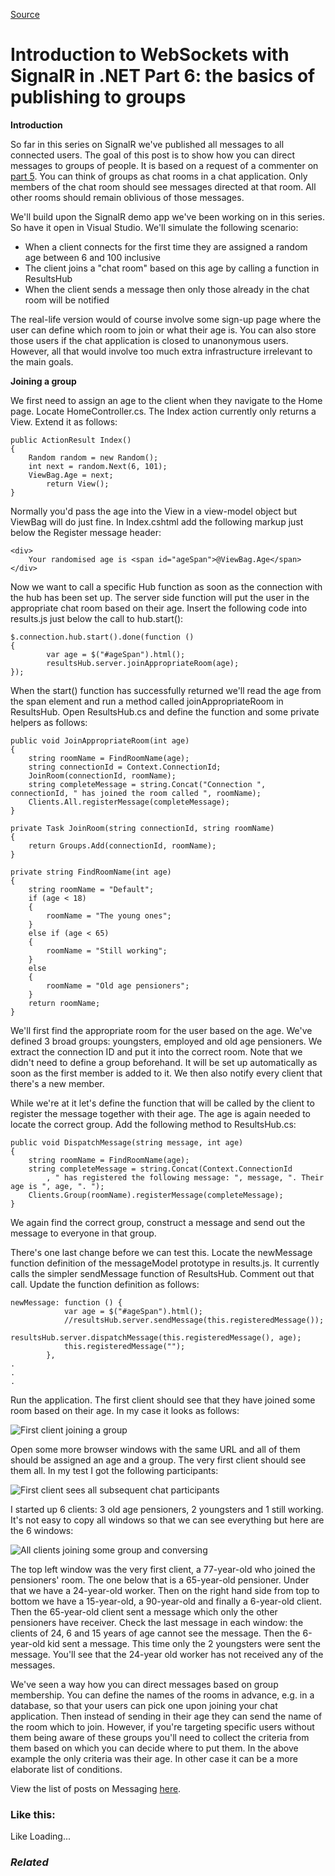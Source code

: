 [Source](http://dotnetcodr.com/2014/06/02/introduction-to-websockets-with-signalr-in-net-part-6-the-basics-of-publishing-to-groups/ "Permalink to Introduction to WebSockets with SignalR in .NET Part 6: the basics of publishing to groups")

# Introduction to WebSockets with SignalR in .NET Part 6: the basics of publishing to groups

**Introduction**

So far in this series on SignalR we've published all messages to all connected users. The goal of this post is to show how you can direct messages to groups of people. It is based on a request of a commenter on [part 5][1]. You can think of groups as chat rooms in a chat application. Only members of the chat room should see messages directed at that room. All other rooms should remain oblivious of those messages.

We'll build upon the SignalR demo app we've been working on in this series. So have it open in Visual Studio. We'll simulate the following scenario:

* When a client connects for the first time they are assigned a random age between 6 and 100 inclusive
* The client joins a "chat room" based on this age by calling a function in ResultsHub
* When the client sends a message then only those already in the chat room will be notified

The real-life version would of course involve some sign-up page where the user can define which room to join or what their age is. You can also store those users if the chat application is closed to unanonymous users. However, all that would involve too much extra infrastructure irrelevant to the main goals.

**Joining a group**

We first need to assign an age to the client when they navigate to the Home page. Locate HomeController.cs. The Index action currently only returns a View. Extend it as follows:



    public ActionResult Index()
    {
    	Random random = new Random();
    	int next = random.Next(6, 101);
    	ViewBag.Age = next;
            return View();
    }


Normally you'd pass the age into the View in a view-model object but ViewBag will do just fine. In Index.cshtml add the following markup just below the Register message header:



    <div>
        Your randomised age is <span id="ageSpan">@ViewBag.Age</span>
    </div>


Now we want to call a specific Hub function as soon as the connection with the hub has been set up. The server side function will put the user in the appropriate chat room based on their age. Insert the following code into results.js just below the call to hub.start():



    $.connection.hub.start().done(function ()
    {
            var age = $("#ageSpan").html();
            resultsHub.server.joinAppropriateRoom(age);
    });


When the start() function has successfully returned we'll read the age from the span element and run a method called joinAppropriateRoom in ResultsHub. Open ResultsHub.cs and define the function and some private helpers as follows:



    public void JoinAppropriateRoom(int age)
    {
    	string roomName = FindRoomName(age);
    	string connectionId = Context.ConnectionId;
    	JoinRoom(connectionId, roomName);
    	string completeMessage = string.Concat("Connection ", connectionId, " has joined the room called ", roomName);
    	Clients.All.registerMessage(completeMessage);
    }

    private Task JoinRoom(string connectionId, string roomName)
    {
    	return Groups.Add(connectionId, roomName);
    }

    private string FindRoomName(int age)
    {
    	string roomName = "Default";
    	if (age < 18)
    	{
    		roomName = "The young ones";
    	}
    	else if (age < 65)
    	{
    		roomName = "Still working";
    	}
    	else
    	{
    		roomName = "Old age pensioners";
    	}
    	return roomName;
    }


We'll first find the appropriate room for the user based on the age. We've defined 3 broad groups: youngsters, employed and old age pensioners. We extract the connection ID and put it into the correct room. Note that we didn't need to define a group beforehand. It will be set up automatically as soon as the first member is added to it. We then also notify every client that there's a new member.

While we're at it let's define the function that will be called by the client to register the message together with their age. The age is again needed to locate the correct group. Add the following method to ResultsHub.cs:



    public void DispatchMessage(string message, int age)
    {
    	string roomName = FindRoomName(age);
    	string completeMessage = string.Concat(Context.ConnectionId
    		, " has registered the following message: ", message, ". Their age is ", age, ". ");
    	Clients.Group(roomName).registerMessage(completeMessage);
    }


We again find the correct group, construct a message and send out the message to everyone in that group.

There's one last change before we can test this. Locate the newMessage function definition of the messageModel prototype in results.js. It currently calls the simpler sendMessage function of ResultsHub. Comment out that call. Update the function definition as follows:



    newMessage: function () {
                var age = $("#ageSpan").html();
                //resultsHub.server.sendMessage(this.registeredMessage());
                resultsHub.server.dispatchMessage(this.registeredMessage(), age);
                this.registeredMessage("");
            },
    .
    .
    .


Run the application. The first client should see that they have joined some room based on their age. In my case it looks as follows:

![First client joining a group][2]

Open some more browser windows with the same URL and all of them should be assigned an age and a group. The very first client should see them all. In my test I got the following participants:

![First client sees all subsequent chat participants][3]

I started up 6 clients: 3 old age pensioners, 2 youngsters and 1 still working. It's not easy to copy all windows so that we can see everything but here are the 6 windows:

![All clients joining some group and conversing][4]

The top left window was the very first client, a 77-year-old who joined the pensioners' room. The one below that is a 65-year-old pensioner. Under that we have a 24-year-old worker. Then on the right hand side from top to bottom we have a 15-year-old, a 90-year-old and finally a 6-year-old client. Then the 65-year-old client sent a message which only the other pensioners have receiver. Check the last message in each window: the clients of 24, 6 and 15 years of age cannot see the message. Then the 6-year-old kid sent a message. This time only the 2 youngsters were sent the message. You'll see that the 24-year old worker has not received any of the messages.

We've seen a way how you can direct messages based on group membership. You can define the names of the rooms in advance, e.g. in a database, so that your users can pick one upon joining your chat application. Then instead of sending in their age they can send the name of the room which to join. However, if you're targeting specific users without them being aware of these groups you'll need to collect the criteria from them based on which you can decide where to put them. In the above example the only criteria was their age. In other case it can be a more elaborate list of conditions.

View the list of posts on Messaging [here][5].

### Like this:

Like Loading...

### _Related_

[1]: http://dotnetcodr.com/2014/05/29/introduction-to-websockets-with-signalr-in-net-part-5-dependency-injection-in-hub/ "Introduction to WebSockets with SignalR in .NET Part 5: dependency injection in Hub"
[2]: http://dotnetcodr.files.wordpress.com/2014/05/first-client-joining-a-group.png?w=300&h=56
[3]: http://dotnetcodr.files.wordpress.com/2014/05/first-client-sees-all-subsequent-chat-participants.png?w=300&h=101
[4]: http://dotnetcodr.files.wordpress.com/2014/05/all-clients-joining-some-group-and-conversing.png?w=300&h=188
[5]: http://dotnetcodr.com/messaging/ "Messaging"
